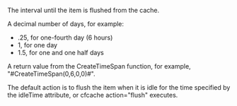 The interval until the item is flushed from the cache.

A decimal number of days, for example:

- .25, for one-fourth day (6 hours)
- 1, for one day
- 1.5, for one and one half days

A return value from the CreateTimeSpan function, for example, "#CreateTimeSpan(0,6,0,0)#".

The default action is to flush the item when it is idle for the time specified by the idleTime attribute, or cfcache action="flush" executes.
